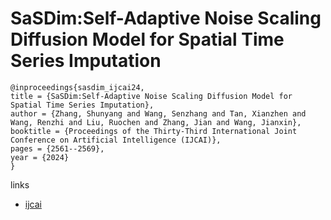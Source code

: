 # SaSDim:Self-Adaptive Noise Scaling Diffusion Model for Spatial Time Series Imputation

```
@inproceedings{sasdim_ijcai24,
title = {SaSDim:Self-Adaptive Noise Scaling Diffusion Model for Spatial Time Series Imputation},
author = {Zhang, Shunyang and Wang, Senzhang and Tan, Xianzhen and Wang, Renzhi and Liu, Ruochen and Zhang, Jian and Wang, Jianxin},
booktitle = {Proceedings of the Thirty-Third International Joint Conference on Artificial Intelligence (IJCAI)},
pages = {2561--2569},
year = {2024}
}
```

links
- [ijcai](https://www.ijcai.org/proceedings/2024/283)
